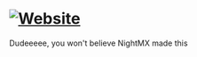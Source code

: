# [![Website](https://img.shields.io/website?label=vivel.tech&style=for-the-badge&url=https://vivel.tech)](https://vivel.tech)
Dudeeeee, you won't believe NightMX made this
